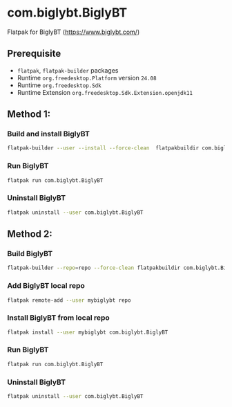 # com.biglybt.BiglyBT
Flatpak for BiglyBT (https://www.biglybt.com/)

## Prerequisite

- `flatpak`, `flatpak-builder` packages
- Runtime `org.freedesktop.Platform` version `24.08`
- Runtime `org.freedesktop.Sdk`
- Runtime Extension `org.freedesktop.Sdk.Extension.openjdk11`

## Method 1:

### Build and install BiglyBT
```bash
flatpak-builder --user --install --force-clean  flatpakbuildir com.biglybt.BiglyBT.yaml
```
### Run BiglyBT
```bash
flatpak run com.biglybt.BiglyBT
```
### Uninstall BiglyBT
```bash
flatpak uninstall --user com.biglybt.BiglyBT
```


## Method 2:

### Build BiglyBT
```bash
flatpak-builder --repo=repo --force-clean flatpakbuildir com.biglybt.BiglyBT.yaml
```
### Add BiglyBT local repo
```bash
flatpak remote-add --user mybiglybt repo
```
### Install BiglyBT from local repo
```bash
flatpak install --user mybiglybt com.biglybt.BiglyBT
```
### Run BiglyBT
```bash
flatpak run com.biglybt.BiglyBT
```
### Uninstall BiglyBT
```bash
flatpak uninstall --user com.biglybt.BiglyBT
```
